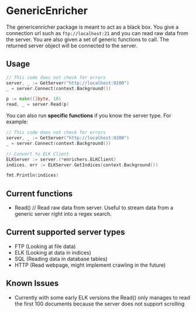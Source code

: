 # GenericEnricher

The genericenricher package is meant to act as a black box.
You give a connection url such as `ftp://localhost:21` and you can read raw data from the server.  You are also given a set of generic functions to call.  The returned server object will be connected to the server.

## Usage

```go
// This code does not check for errors
server, _ := GetServer("http://localhost:9200")
_ = server.Connect(context.Background())

p := make([]byte, 10)
read, _ = server.Read(p)
```

You can also run **specific functions** if you know the server type.  For example:

```go
// This code does not check for errors
server, _ := GetServer("http://localhost:9200")
_ = server.Connect(context.Background())

// Convert to ELK Client
ELKServer := server.(*enrichers.ELKClient)
indices, err := ELKServer.GetIndices(context.Background())

fmt.Println(indices)
```

## Current functions

- Read() // Read raw data from server.  Useful to stream data from a generic server right into a regex search.

## Current supported server types

- FTP (Looking at file data)
- ELK (Looking at data in indices)
- SQL (Reading data in database tables)
- HTTP (Read webpage, might implement crawling in the future)

## Known Issues

- Currently with some early ELK versions the Read() only manages to read the first 100 documents because the server does not support scrolling
